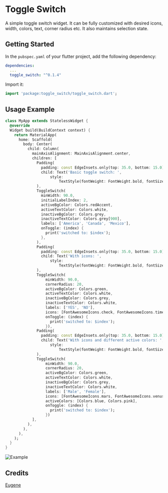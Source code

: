 # Toggle Switch

A simple toggle switch widget. It can be fully customized with desired icons, width, colors, text, corner radius etc. It also maintains selection state.

## Getting Started

In the `pubspec.yaml` of your flutter project, add the following dependency:

```yaml
dependencies:
  ...
  toggle_switch: "^0.1.4"
```

Import it:

```dart
import 'package:toggle_switch/toggle_switch.dart';
```

## Usage Example

```dart
class MyApp extends StatelessWidget {
  @override
  Widget build(BuildContext context) {
    return MaterialApp(
      home: Scaffold(
        body: Center(
          child: Column(
            mainAxisAlignment: MainAxisAlignment.center,
            children: [
              Padding(
                padding: const EdgeInsets.only(top: 35.0, bottom: 15.0),
                child: Text('Basic toggle switch: ',
                    style:
                        TextStyle(fontWeight: FontWeight.bold, fontSize: 18.0)),
              ),
              ToggleSwitch(
                minWidth: 90.0,
                initialLabelIndex: 2,
                activeBgColor: Colors.redAccent,
                activeTextColor: Colors.white,
                inactiveBgColor: Colors.grey,
                inactiveTextColor: Colors.grey[900],
                labels: ['America', 'Canada', 'Mexico'],
                onToggle: (index) {
                  print('switched to: $index');
                },
              ),
              Padding(
                padding: const EdgeInsets.only(top: 35.0, bottom: 15.0),
                child: Text('With icons: ',
                    style:
                        TextStyle(fontWeight: FontWeight.bold, fontSize: 18.0)),
              ),
              ToggleSwitch(
                  minWidth: 90.0,
                  cornerRadius: 20,
                  activeBgColor: Colors.green,
                  activeTextColor: Colors.white,
                  inactiveBgColor: Colors.grey,
                  inactiveTextColor: Colors.white,
                  labels: ['YES', 'NO'],
                  icons: [FontAwesomeIcons.check, FontAwesomeIcons.times],
                  onToggle: (index) {
                    print('switched to: $index');
                  }),
              Padding(
                padding: const EdgeInsets.only(top: 35.0, bottom: 15.0),
                child: Text('With icons and different active colors: ',
                    style:
                        TextStyle(fontWeight: FontWeight.bold, fontSize: 18.0)),
              ),
              ToggleSwitch(
                  minWidth: 90.0,
                  cornerRadius: 20,
                  activeBgColor: Colors.green,
                  activeTextColor: Colors.white,
                  inactiveBgColor: Colors.grey,
                  inactiveTextColor: Colors.white,
                  labels: ['Male', 'Female'],
                  icons: [FontAwesomeIcons.mars, FontAwesomeIcons.venus],
                  activeColors: [Colors.blue, Colors.pink],
                  onToggle: (index) {
                    print('switched to: $index');
                  })
            ],
          ),
        ),
      ),
    );
  }
}
```

![Example](https://media.giphy.com/media/kGLlPpB95fSZA93nOn/giphy.gif)

## Credits
[Eugene](https://stackoverflow.com/questions/56340682/flutter-equvalent-android-toggle-switch)